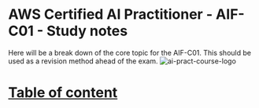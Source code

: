# AWS Certified AI Practitioner - AIF-C01 - Study notes
Here will be a break down of the core topic for the AIF-C01. This should be used as a revision method ahead of the exam.
![ai-pract-course-logo](https://github.com/user-attachments/assets/599b3e9c-dde3-4a54-9c66-cf1e5a000957)
# [Table of content](https://github.com/karnage-keo/aws-ai-practitioner-study-notes/wiki/Table-of-content-%E2%80%90-Pop-out)
